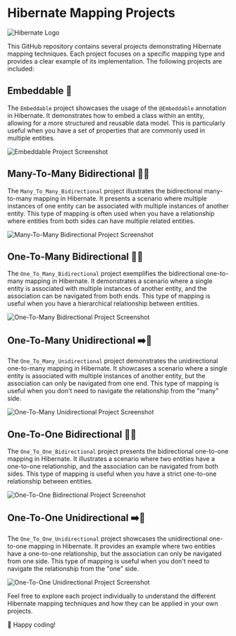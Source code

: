 # Hibernate Mapping Projects

![Hibernate Logo](https://github.com/Shubh2-0/Hibernate-Mapping/assets/112773220/9c21bf7f-390d-4923-b82e-2983eaaeb708)

This GitHub repository contains several projects demonstrating Hibernate mapping techniques. Each project focuses on a specific mapping type and provides a clear example of its implementation. The following projects are included:

## Embeddable 💼

The `Embeddable` project showcases the usage of the `@Embeddable` annotation in Hibernate. It demonstrates how to embed a class within an entity, allowing for a more structured and reusable data model. This is particularly useful when you have a set of properties that are commonly used in multiple entities.

![Embeddable Project Screenshot](https://example.com/embeddable-project-screenshot.png)

## Many-To-Many Bidirectional 🔄🔄

The `Many_To_Many_Bidirectional` project illustrates the bidirectional many-to-many mapping in Hibernate. It presents a scenario where multiple instances of one entity can be associated with multiple instances of another entity. This type of mapping is often used when you have a relationship where entities from both sides can have multiple related entities.

![Many-To-Many Bidirectional Project Screenshot](https://example.com/many-to-many-bidirectional-project-screenshot.png)

## One-To-Many Bidirectional 🔄👥

The `One_To_Many_Bidirectional` project exemplifies the bidirectional one-to-many mapping in Hibernate. It demonstrates a scenario where a single entity is associated with multiple instances of another entity, and the association can be navigated from both ends. This type of mapping is useful when you have a hierarchical relationship between entities.

![One-To-Many Bidirectional Project Screenshot](https://example.com/one-to-many-bidirectional-project-screenshot.png)

## One-To-Many Unidirectional ➡️👥

The `One_To_Many_Unidirectional` project demonstrates the unidirectional one-to-many mapping in Hibernate. It showcases a scenario where a single entity is associated with multiple instances of another entity, but the association can only be navigated from one end. This type of mapping is useful when you don't need to navigate the relationship from the "many" side.

![One-To-Many Unidirectional Project Screenshot](https://example.com/one-to-many-unidirectional-project-screenshot.png)

## One-To-One Bidirectional 🔄🤝

The `One_To_One_Bidirectional` project presents the bidirectional one-to-one mapping in Hibernate. It illustrates a scenario where two entities have a one-to-one relationship, and the association can be navigated from both sides. This type of mapping is useful when you have a strict one-to-one relationship between entities.

![One-To-One Bidirectional Project Screenshot](https://example.com/one-to-one-bidirectional-project-screenshot.png)

## One-To-One Unidirectional ➡️🤝

The `One_To_One_Unidirectional` project showcases the unidirectional one-to-one mapping in Hibernate. It provides an example where two entities have a one-to-one relationship, but the association can only be navigated from one side. This type of mapping is useful when you don't need to navigate the relationship from the "one" side.

![One-To-One Unidirectional Project Screenshot](https://example.com/one-to-one-unidirectional-project-screenshot.png)

Feel free to explore each project individually to understand the different Hibernate mapping techniques and how they can be applied in your own projects.

🚀 Happy coding!
